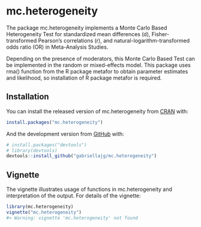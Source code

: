 
<!-- README.md is generated from README.Rmd. Please edit that file -->

# mc.heterogeneity

<!-- badges: start -->

<!-- badges: end -->

The package mc.heterogeneity implements a Monte Carlo Based
Heterogeneity Test for standardized mean differences (d),
Fisher-transformed Pearson’s correlations (r), and
natural-logarithm-transformed odds ratio (OR) in Meta-Analysis Studies.

Depending on the presence of moderators, this Monte Carlo Based Test can
be implemented in the random or mixed-effects model. This package uses
rma() function from the R package metafor to obtain parameter estimates
and likelihood, so installation of R package metafor is required.

## Installation

You can install the released version of mc.heterogeneity from
[CRAN](https://CRAN.R-project.org) with:

``` r
install.packages("mc.heterogeneity")
```

And the development version from [GitHub](https://github.com/) with:

``` r
# install.packages("devtools")
# library(devtools)
devtools::install_github("gabriellajg/mc.heterogeneity")
```

## Vignette

The vignette illustrates usage of functions in mc.heterogeneity and
interpretation of the output. For details of the vignette:

``` r
library(mc.heterogeneity)
vignette("mc.heterogeneity")
#> Warning: vignette 'mc.heterogeneity' not found
```
